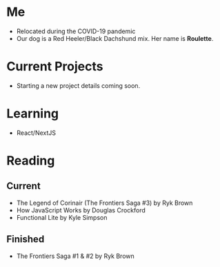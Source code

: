 # Me
- Relocated during the COVID-19 pandemic
- Our dog is a Red Heeler/Black Dachshund mix. Her name is **Roulette**.

# Current Projects
- Starting a new project details coming soon. 

# Learning
- React/NextJS

# Reading

## Current
- The Legend of Corinair (The Frontiers Saga #3) by Ryk Brown 
- How JavaScript Works by Douglas Crockford
- Functional Lite by Kyle Simpson

## Finished
- The Frontiers Saga #1 & #2 by Ryk Brown
 


<!--
**bchirgwin/bchirgwin** is a ✨ _special_ ✨ repository because its `README.md` (this file) appears on your GitHub profile.

Here are some ideas to get you started:

- 🔭 I’m currently working on ...
- 🌱 I’m currently learning ...
- 👯 I’m looking to collaborate on ...
- 🤔 I’m looking for help with ...
- 💬 Ask me about ...
- 📫 How to reach me: ...
- 😄 Pronouns: ...
- ⚡ Fun fact: ...
-->
